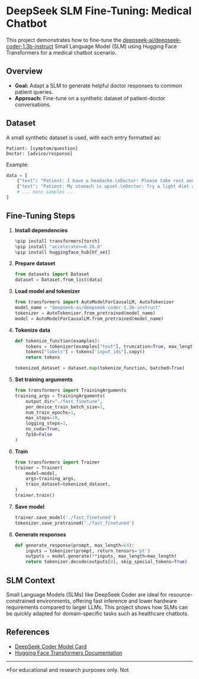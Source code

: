 # DeepSeek SLM Fine-Tuning: Medical Chatbot

This project demonstrates how to fine-tune the [deepseek-ai/deepseek-coder-1.3b-instruct](https://huggingface.co/deepseek-ai/deepseek-coder-1.3b-instruct) Small Language Model (SLM) using Hugging Face Transformers for a medical chatbot scenario.

## Overview

- **Goal:** Adapt a SLM to generate helpful doctor responses to common patient queries.
- **Approach:** Fine-tune on a synthetic dataset of patient-doctor conversations.

## Dataset

A small synthetic dataset is used, with each entry formatted as:
```
Patient: [symptom/question]
Doctor: [advice/response]
```

Example:
```python
data = [
    {"text": "Patient: I have a headache.\nDoctor: Please take rest and stay hydrated."},
    {"text": "Patient: My stomach is upset.\nDoctor: Try a light diet and monitor your symptoms."},
    # ... more samples ...
]
```

## Fine-Tuning Steps

1. **Install dependencies**
    ```python
    %pip install transformers[torch]
    %pip install "accelerate>=0.26.0"
    %pip install huggingface_hub[hf_xet]
    ```

2. **Prepare dataset**
    ```python
    from datasets import Dataset
    dataset = Dataset.from_list(data)
    ```

3. **Load model and tokenizer**
    ```python
    from transformers import AutoModelForCausalLM, AutoTokenizer
    model_name = "deepseek-ai/deepseek-coder-1.3b-instruct"
    tokenizer = AutoTokenizer.from_pretrained(model_name)
    model = AutoModelForCausalLM.from_pretrained(model_name)
    ```

4. **Tokenize data**
    ```python
    def tokenize_function(examples):
        tokens = tokenizer(examples["text"], truncation=True, max_length=64, padding="max_length")
        tokens["labels"] = tokens["input_ids"].copy()
        return tokens

    tokenized_dataset = dataset.map(tokenize_function, batched=True)
    ```

5. **Set training arguments**
    ```python
    from transformers import TrainingArguments
    training_args = TrainingArguments(
        output_dir="./fast_finetune",
        per_device_train_batch_size=1,
        num_train_epochs=1,
        max_steps=10,
        logging_steps=1,
        no_cuda=True,
        fp16=False
    )
    ```

6. **Train**
    ```python
    from transformers import Trainer
    trainer = Trainer(
        model=model,
        args=training_args,
        train_dataset=tokenized_dataset,
    )
    trainer.train()
    ```

7. **Save model**
    ```python
    trainer.save_model('./fast_finetuned')
    tokenizer.save_pretrained('./fast_finetuned')
    ```

8. **Generate responses**
    ```python
    def generate_response(prompt, max_length=64):
        inputs = tokenizer(prompt, return_tensors='pt')
        outputs = model.generate(**inputs, max_length=max_length)
        return tokenizer.decode(outputs[0], skip_special_tokens=True)
    ```

## SLM Context

Small Language Models (SLMs) like DeepSeek Coder are ideal for resource-constrained environments, offering fast inference and lower hardware requirements compared to larger LLMs. This project shows how SLMs can be quickly adapted for domain-specific tasks such as healthcare chatbots.

## References

- [DeepSeek Coder Model Card](https://huggingface.co/deepseek-ai/deepseek-coder-1.3b-instruct)
- [Hugging Face Transformers Documentation](https://huggingface.co/docs/transformers/index)

---

*For educational and research purposes only. Not
